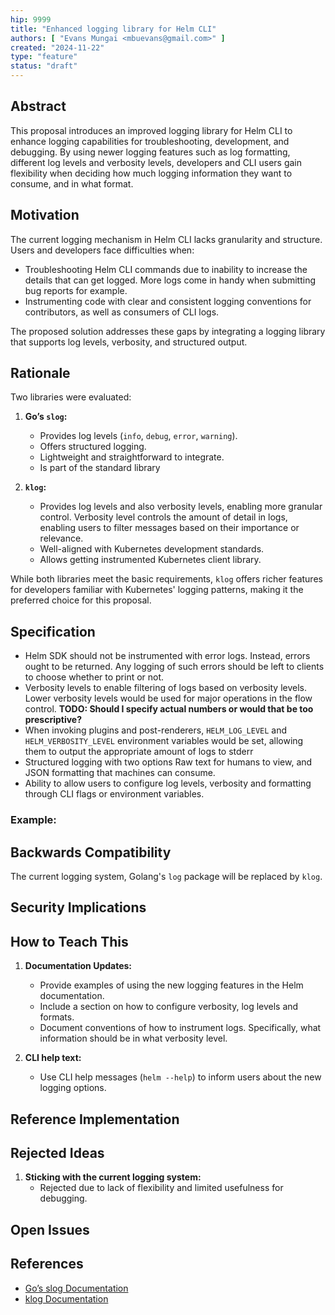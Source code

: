 ```yaml
---
hip: 9999
title: "Enhanced logging library for Helm CLI"
authors: [ "Evans Mungai <mbuevans@gmail.com>" ]
created: "2024-11-22"
type: "feature"
status: "draft"
---
```


## Abstract

This proposal introduces an improved logging library for Helm CLI to enhance logging capabilities for troubleshooting, development, and debugging. By using newer logging features such as log formatting, different log levels and verbosity levels, developers and CLI users gain flexibility when deciding how much logging information they want to consume, and in what format.

## Motivation

The current logging mechanism in Helm CLI lacks granularity and structure. Users and developers face difficulties when:

- Troubleshooting Helm CLI commands due to inability to increase the details that can get logged. More logs come in handy when submitting bug reports for example.
- Instrumenting code with clear and consistent logging conventions for contributors, as well as consumers of CLI logs.

The proposed solution addresses these gaps by integrating a logging library that supports log levels, verbosity, and structured output.

## Rationale

Two libraries were evaluated:

1. **Go’s `slog`:**
   - Provides log levels (`info`, `debug`, `error`, `warning`).
   - Offers structured logging.
   - Lightweight and straightforward to integrate.
   - Is part of the standard library

2. **`klog`:**
   - Provides log levels and also verbosity levels, enabling more granular control. Verbosity level controls the amount of detail in logs, enabling users to filter messages based on their importance or relevance.
   - Well-aligned with Kubernetes development standards.
   - Allows getting instrumented Kubernetes client library.

While both libraries meet the basic requirements, `klog` offers richer features for developers familiar with Kubernetes' logging patterns, making it the preferred choice for this proposal.

## Specification

- Helm SDK should not be instrumented with error logs. Instead, errors ought to be returned. Any logging of such errors should be left to clients to choose whether to print or not.
- Verbosity levels to enable filtering of logs based on verbosity levels. Lower verbosity levels would be used for major operations in the flow control. __TODO: Should I specify actual numbers or would that be too prescriptive?__
- When invoking plugins and post-renderers, `HELM_LOG_LEVEL` and `HELM_VERBOSITY_LEVEL` environment variables would be set, allowing them to output the appropriate amount of logs to stderr
- Structured logging with two options Raw text for humans to view, and JSON formatting that machines can consume.
- Ability to allow users to configure log levels, verbosity and formatting through CLI flags or environment variables.

### Example:


## Backwards Compatibility

The current logging system, Golang's `log` package will be replaced by `klog`.

## Security Implications


## How to Teach This

1. **Documentation Updates:**
   - Provide examples of using the new logging features in the Helm documentation.
   - Include a section on how to configure verbosity, log levels and formats.
   - Document conventions of how to instrument logs. Specifically, what information should be in what verbosity level.

2. **CLI help text:**
   - Use CLI help messages (`helm --help`) to inform users about the new logging options.

## Reference Implementation


## Rejected Ideas

1. **Sticking with the current logging system:**
   - Rejected due to lack of flexibility and limited usefulness for debugging.

## Open Issues


## References

- [Go’s slog Documentation](https://pkg.go.dev/log/slog)
- [klog Documentation](https://pkg.go.dev/k8s.io/klog/v2)

